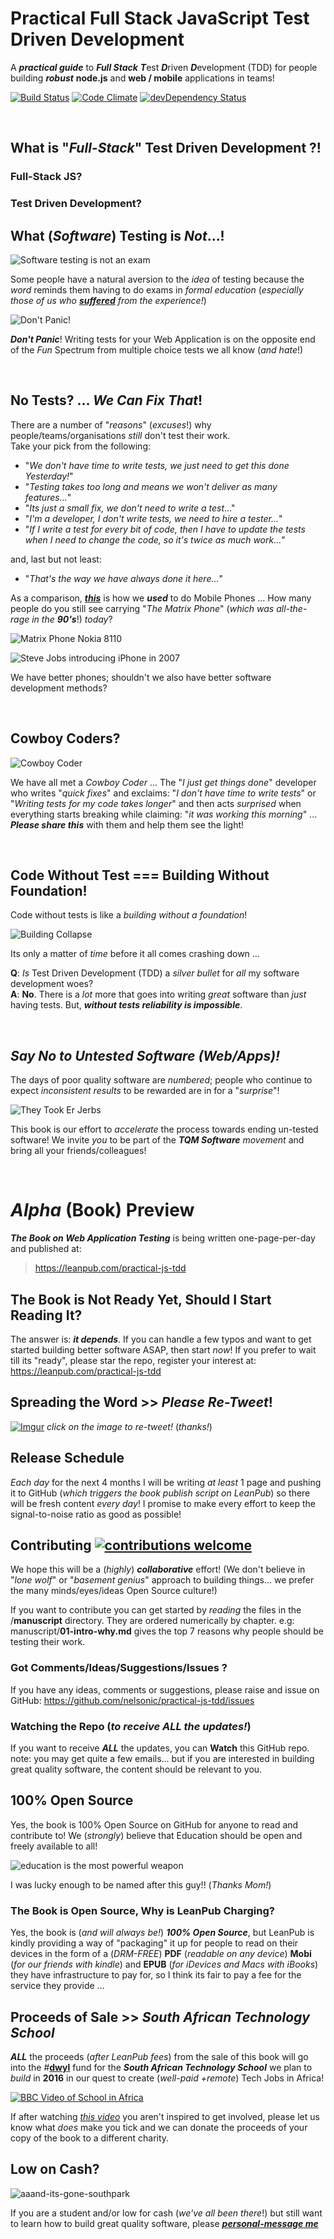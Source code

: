 # Practical Full Stack JavaScript Test Driven Development

A ***practical guide*** to ***Full Stack*** ***T***est ***D***riven ***D***evelopment (TDD) for people building ***robust*** **node.js** and **web / mobile** applications in teams!

[![Build Status](https://travis-ci.org/nelsonic/practical-js-tdd.svg?branch=master)](https://travis-ci.org/nelsonic/practical-js-tdd) [![Code Climate](https://codeclimate.com/github/nelsonic/practical-js-tdd.png)](https://codeclimate.com/github/nelsonic/practical-js-tdd) [![devDependency Status](https://david-dm.org/nelsonic/practical-js-tdd/dev-status.svg)](https://david-dm.org/nelsonic/practical-js-tdd#info=devDependencies)

<br />

## What is "*Full-Stack*" Test Driven Development ?!


### Full-Stack JS?



### Test Driven Development?



## What (*Software*) Testing is *Not*...!

![Software testing is not an exam](https://raw.github.com/nelsonic/practical-js-tdd/master/manuscript/images/00-what-testing-is-not--multiple-choice-with-broken-pencil.jpg "Software Testing is NOT an Exam!")

Some people have a natural aversion to the *idea* of testing because the *word* reminds them having to do exams in *formal education* (*especially those of us who* [***suffered***](https://www.youtube.com/watch?v=J6lyURyVz7k) *from the experience!*)

![Don't Panic!](https://raw.github.com/nelsonic/practical-js-tdd/master/manuscript/images/00-dont-panic-unicorn.png "Don't Panic!")

***Don't Panic***! Writing tests for your Web Application is on the opposite end of the *Fun* Spectrum from multiple choice tests we all know (*and hate*!)

<br />

## No Tests? ... *We Can Fix That*!

There are a number of "*reasons*" (*excuses*!) why people/teams/organisations *still* don't test their work.  
Take your pick from the following:

- "*We don't have time to write tests, we just need to get this done Yesterday!*"
- "*Testing takes too long and means we won't deliver as many features...*"
- "*Its just a small fix, we don't need to write a test*..."
- "*I'm a developer, I don't write tests, we need to hire a tester...*"
- "*If I write a test for every bit of code, then I have to update the tests when I need to change the code, so it's twice as much work...*"

and, last but not least:

- "*That's the way we have always done it here...*"

As a comparison, [***this***](http://en.wikipedia.org/wiki/Nokia_8110) is how we ***used*** to do Mobile Phones ... How many people do you still see carrying "*The Matrix Phone*" (*which was all-the-rage in the* ***90's***!) *today*?

![Matrix Phone Nokia 8110](https://raw.github.com/nelsonic/practical-js-tdd/master/manuscript/images/00-matrixphone.jpg "Matrix Phone Nokia 8110")

![Steve Jobs introducing iPhone in 2007](https://raw.github.com/nelsonic/practical-js-tdd/master/manuscript/images/00-steve-jobs-introduces-iphone.jpg "Steve Jobs introducing iPhone in 2007")


We have better phones; shouldn't we also have better software development methods?

<br />

## Cowboy Coders?

![Cowboy Coder](https://raw.github.com/nelsonic/practical-js-tdd/master/manuscript/images/cowboy-coder.png "Cowboy Coder")

We have all met a *Cowboy Coder* ... The "*I just get things done*"
developer who writes "*quick fixes*" and
exclaims: "*I don't have time to write tests*" or
"*Writing tests for my code takes longer*" and then acts *surprised* when
everything starts breaking while claiming: "*it was working this morning*" ... ***Please share this*** with them and help them see the light!


<br />

## Code Without Test === Building Without Foundation!

Code without tests is like a *building without a foundation*!

![Building Collapse](https://raw.github.com/nelsonic/practical-js-tdd/master/manuscript/images/building-collapse-940x627.jpg "Building Collapse")

Its only a matter of *time* before it all comes crashing down ...

**Q**: *Is* Test Driven Development (TDD) a *silver bullet* for *all* my software development woes?  
**A**: **No**.
There is a *lot* more that goes into writing *great* software than
*just* having tests. But, ***without tests reliability is impossible***.


<br />

## *Say No to Untested Software (Web/Apps)!*

The days of poor quality software are *numbered*; people who continue to expect *inconsistent results* to be rewarded are in for a "*surprise*"!

![They Took Er Jerbs](https://raw.github.com/nelsonic/practical-js-tdd/master/manuscript/images/they-took-our-jerbs.jpg "They Took Er Jerbs")


This book is our effort to *accelerate* the process towards ending un-tested software!
We invite *you* to be part of the ***TQM Software*** *movement* and bring all your friends/colleagues!

 <br />


# *Alpha* (Book) Preview

***The Book on Web Application Testing*** is being written one-page-per-day and published at:

> https://leanpub.com/practical-js-tdd

## The Book is Not Ready Yet, Should I Start Reading It?

The answer is: ***it depends***.
If you can handle a few typos and want to get started building better software ASAP, then start *now*! If you prefer to wait till its "ready", please star the repo, register your interest at: https://leanpub.com/practical-js-tdd


## Spreading the Word >> *Please Re-Tweet*!

[![Imgur](https://raw.githubusercontent.com/nelsonic/practical-js-tdd/master/manuscript/images/pfst-initial-tweet-with-retweets.png)](https://twitter.com/nelsonic/status/607053734502375424) *click on the image to re-tweet!* (*thanks!*)



## Release Schedule

*Each day* for the next 4 months I will be writing *at least* 1 page and pushing it to GitHub (*which triggers the book publish script on LeanPub*) so there will be fresh content *every day*! I promise to make every effort to keep the signal-to-noise ratio as good as possible!

## Contributing [![contributions welcome](https://img.shields.io/badge/contributions-welcome-brightgreen.svg?style=flat)](https://github.com/dwyl/esta/issues)

We hope this will be a (*highly*) ***collaborative*** effort! (We don't believe in "*lone wolf*" or "*basement genius*" approach to building things... we prefer the many minds/eyes/ideas Open Source culture!)

If you want to contribute you can get started by *reading* the files in the
 /**manuscript** directory. They are ordered numerically by chapter. e.g:
 manuscript/**01-intro-why.md** gives the top 7 reasons why people should be
 testing their work.

### Got Comments/Ideas/Suggestions/Issues ?

If you have any ideas, comments or suggestions, please raise and issue on GitHub: https://github.com/nelsonic/practical-js-tdd/issues


### Watching the Repo (*to receive ALL the updates!*)

If you want to receive ***ALL*** the updates, you can **Watch** this GitHub repo. note: you may get quite a few emails... but if you are interested in building great quality software, the content should be relevant to you.

## 100% Open Source

Yes, the book is 100% Open Source on GitHub for anyone to read and contribute to! We (*strongly*) believe that Education should be open and freely available to all!

![education is the most powerful weapon](https://raw.githubusercontent.com/nelsonic/practical-js-tdd/master/manuscript/images/Nelson-Mandela-Education-is-the-most-powerful-weapon-you-can-use-to-change-the-world.png)

I was lucky enough to be named after this guy!! (*Thanks Mom!*)



### The Book is Open Source, Why is LeanPub Charging?

Yes, the book is (*and will always be!*) ***100% Open Source***, but LeanPub is kindly providing a way of "packaging" it up for people to read on their devices in the form of a (*DRM-FREE*) **PDF** (*readable on any device*) **Mobi** (*for our friends with kindle*) and **EPUB** (*for iDevices and Macs with iBooks*) they have infrastructure to pay for, so I think its fair to pay a fee for the service they provide ...


## Proceeds of Sale >> *South African Technology School*

***ALL*** the proceeds (*after LeanPub fees*) from the sale of this book will go into the #[**dwyl**](https://github.com/dwyl/) fund for the ***South African Technology School***
we plan to *build* in **2016** in our quest to create (*well-paid +remote*) Tech Jobs in Africa!

[![BBC Video of School in Africa](https://raw.githubusercontent.com/nelsonic/practical-js-tdd/master/manuscript/images/bbc-school-video-screenshot.png)](http://www.bbc.co.uk/education/clips/zjh4d2p "BBC Video of School in South Africa")

If after watching [*this video*](http://www.bbc.co.uk/education/clips/zjh4d2p) you aren't inspired to get involved,
please let us know what *does* make you tick and we can donate the proceeds of your copy of the book to a different charity.


## Low on Cash?

![aaand-its-gone-southpark](https://raw.githubusercontent.com/nelsonic/practical-js-tdd/master/manuscript/images/aaand-its-gone-southpark.jpg)

If you are a student and/or low for cash (*we've all been there*!) but still want to learn how to build great quality software, please [***personal-message me***](https://twitter.com/nelsonic)
